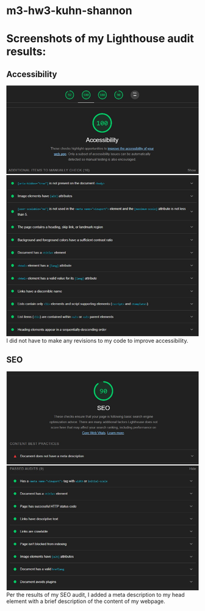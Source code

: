 # m3-hw3-kuhn-shannon
# Screenshots of my Lighthouse audit results:
## Accessibility
![picture alt](images/lighthouse1.jpg "Accessibility 100")
![picture alt](images/lighthouse2.jpg "Accessibility Breakdown")
I did not have to make any revisions to my code to improve accessibility.
## SEO
![picture alt](images/lighthouse3.jpg "SEO 90")
![picture alt](images/lighthouse4.jpg "SEO Breakdown")
Per the results of my SEO audit, I added a meta description to my head element with a brief description of the content of my webpage. 